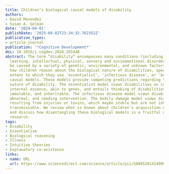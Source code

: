 ```yaml
---
title: Children’s biological causal models of disability
authors:
- David Menendez
- Susan A. Gelman
date: '2024-04-01'
publishDate: '2025-09-02T23:34:32.762352Z'
publication_types:
- article-journal
publication: '*Cognitive Development*'
doi: 10.1016/j.cogdev.2024.101448
abstract: The term “disability” encompasses many conditions (including a range of
  learning, intellectual, physical, sensory and socioemotional disorders) that can
  be caused by a variety of genetic, environmental, and unknown factors. We examine
  how children reason about the biological nature of disabilities, specifically the
  extent to which they use 'essentialist', 'infectious disease', or 'bodily damage'
  causal models. These models provide competing predictions regarding the biological
  nature of disability. The essentialist model views disabilities as caused by an
  internal essence, akin to genes, and entails thinking of disabilities as stable,
  immutable, and inheritable. The infectious disease model views disabilities as communicable,
  abnormal, and needing intervention. The bodily damage model views disabilities as
  resulting from injuries or toxins, which maybe stable but are not inheritable or
  transmissible. We review what is known about children's acquisition of these models,
  and discuss how disentangling these biological models is a fruitful avenue for future
  research.
tags:
- Disability
- Essentialism
- Biological reasoning
- Illness
- Intuitive theories
- Explanatory co-existence
links:
- name: URL
  url: https://www.sciencedirect.com/science/article/pii/S0885201424000339
---
```

